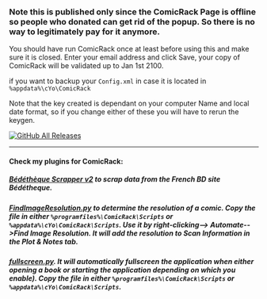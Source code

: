 ### Note this is published only since the ComicRack Page is offline so people who donated can get rid of the popup. So there is no way to legitimately pay for it anymore.

You should have run ComicRack once at least before using this and make sure it is closed. Enter your email address and click Save, your copy of ComicRack will be validated up to Jan 1st 2100.

if you want to backup your ``` Config.xml ``` in case it is located in ``` %appdata%\cYo\ComicRack ```

Note that the key created is dependant on your computer Name and local date format, so if you change either of these you will have to rerun the keygen.

[![GitHub All Releases](https://img.shields.io/github/downloads/maforget/ComicRackKeygen/total.svg)](https://github.com/maforget/ComicRackKeygen)

----

#### Check my plugins for ComicRack:

##### [Bédéthèque Scrapper v2](https://github.com/maforget/Bedetheque-Scrapper-2) to scrap data from the French BD site Bédétheque.

##### [FindImageResolution.py](https://gist.githubusercontent.com/maforget/63558612d19410c9807d6e87a494cf4a/raw/30daddd73aa308ad5d30c31799469bf0b80d887b/FindImageResolution.py) to determine the resolution of a comic. Copy the file in either `%programfiles%\ComicRack\Scripts` or `%appdata%\cYo\ComicRack\Scripts`. Use it by right-clicking--> Automate-->Find Image Resolution. It will add the resolution to Scan Information in the Plot & Notes tab.

##### [fullscreen.py](https://gist.githubusercontent.com/maforget/186a99205140acd3f7d3328ad1466e62/raw/8c7c0ecab28fb9a6037adbe19ff553e3597cccd6/fullscreen.py). It will automatically fullscreen the application when either opening a book or starting the application depending on which you enable). Copy the file in either `%programfiles%\ComicRack\Scripts` or `%appdata%\cYo\ComicRack\Scripts`.

